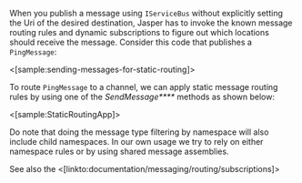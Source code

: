 <!--title:Static Publishing Rules-->

When you publish a message using `IServiceBus` without explicitly setting the Uri of the desired 
destination, Jasper has to invoke the known message routing rules and dynamic subscriptions to
figure out which locations should receive the message. Consider this code that publishes a
`PingMessage`:

<[sample:sending-messages-for-static-routing]>

To route `PingMessage` to a channel, we can apply static message routing rules by using one of the 
_SendMessage****_ methods as shown below:

<[sample:StaticRoutingApp]>

Do note that doing the message type filtering by namespace will also include child namespaces. In
our own usage we try to rely on either namespace rules or by using shared message assemblies. 

See also the <[linkto:documentation/messaging/routing/subscriptions]>



